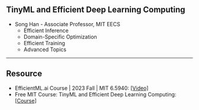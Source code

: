 ## TinyML and Efficient Deep Learning Computing
* Song Han - Associate Professor, MIT EECS
  * Efficient Inference
  * Domain-Specific Optimization
  * Efficient Training
  * Advanced Topics
 
---
## Resource
* EfficientML.ai Course | 2023 Fall | MIT 6.5940: [[Video]](https://www.youtube.com/playlist?list=PL80kAHvQbh-pT4lCkDT53zT8DKmhE0idB)
* Free MIT Course: TinyML and Efficient Deep Learning Computing: [[Course]](https://www.kdnuggets.com/free-mit-course-tinyml-and-efficient-deep-learning-computing?fbclid=IwY2xjawHW_rVleHRuA2FlbQIxMAABHdS74auHNtaIj6tjKHi1S27AfwKkCSzjQFmJYwCoWzrXoVsnmNC7Weurpw_aem_zF6kKwOZ4AzfC5irmW2V7A)
